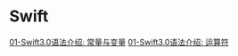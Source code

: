 # Swift

[01-Swift3.0语法介绍: 常量与变量](https://github.com/CalvinCheungCoder/Swift/blob/master/01-%E5%B8%B8%E9%87%8F%E5%92%8C%E5%8F%98%E9%87%8F/Swift3.0%E8%AF%AD%E6%B3%95%E4%BB%8B%E7%BB%8D:%20%E5%B8%B8%E9%87%8F%E4%B8%8E%E5%8F%98%E9%87%8F.md)
[01-Swift3.0语法介绍: 运算符](https://github.com/CalvinCheungCoder/Swift/tree/master/02-%E8%BF%90%E7%AE%97%E7%AC%A6)

